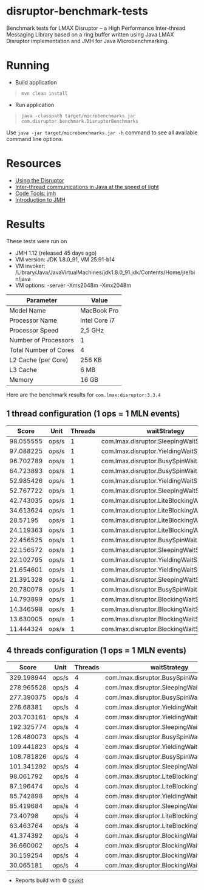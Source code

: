 # disruptor-benchmark-tests
Benchmark tests for LMAX Disruptor – a High Performance Inter-thread Messaging Library
based on a ring buffer written using Java LMAX Disruptor implementation and JMH for Java Microbenchmarking.

# Running
- Build application
> ```mvn clean install```

- Run application
> ```java -classpath target/microbenchmarks.jar com.disruptor.benchmark.DisruptorBenchmarks```

Use `java -jar target/microbenchmarks.jar -h` command to see all available command line options.

# Resources
- [Using the Disruptor](https://github.com/LMAX-Exchange/disruptor/wiki)
- [Inter-thread communications in Java at the speed of light](http://www.infoq.com/articles/High-Performance-Java-Inter-Thread-Communications)
- [Code Tools: jmh](http://openjdk.java.net/projects/code-tools/jmh/)
- [Introduction to JMH](http://java-performance.info/jmh/)

# Results
These tests were run on

- JMH 1.12 (released 45 days ago)
- VM version: JDK 1.8.0_91, VM 25.91-b14
- VM invoker: /Library/Java/JavaVirtualMachines/jdk1.8.0_91.jdk/Contents/Home/jre/bin/java
- VM options: -server -Xms2048m -Xmx2048m

| Parameter             | Value         |
|-----------------------|---------------|
| Model Name            | MacBook Pro   |
| Processor Name        | Intel Core i7 |
| Processor Speed       | 2,5 GHz       |
| Number of Processors  | 1             |
| Total Number of Cores | 4             |
| L2 Cache (per Core)   | 256 KB        |
| L3 Cache              | 6 MB          |
| Memory                | 16 GB         |

Here are the benchmark results for `com.lmax:disruptor:3.3.4`

## 1 thread configuration (1 ops = 1 MLN events)

| Score     | Unit  | Threads | waitStrategy                                | producerType | ringBufferSize |
|-----------|-------|---------|---------------------------------------------|--------------|----------------|
| 98.055555 | ops/s | 1       | com.lmax.disruptor.SleepingWaitStrategy     | SINGLE       | 2048           |
| 97.088225 | ops/s | 1       | com.lmax.disruptor.YieldingWaitStrategy     | SINGLE       | 2048           |
| 96.702789 | ops/s | 1       | com.lmax.disruptor.BusySpinWaitStrategy     | SINGLE       | 2048           |
| 64.723893 | ops/s | 1       | com.lmax.disruptor.BusySpinWaitStrategy     | SINGLE       | 1024           |
| 52.985426 | ops/s | 1       | com.lmax.disruptor.YieldingWaitStrategy     | SINGLE       | 1024           |
| 52.767722 | ops/s | 1       | com.lmax.disruptor.SleepingWaitStrategy     | SINGLE       | 1024           |
| 42.743035 | ops/s | 1       | com.lmax.disruptor.LiteBlockingWaitStrategy | SINGLE       | 2048           |
| 34.613624 | ops/s | 1       | com.lmax.disruptor.LiteBlockingWaitStrategy | SINGLE       | 1024           |
| 28.57195  | ops/s | 1       | com.lmax.disruptor.LiteBlockingWaitStrategy | MULTI        | 2048           |
| 24.119363 | ops/s | 1       | com.lmax.disruptor.LiteBlockingWaitStrategy | MULTI        | 1024           |
| 22.456525 | ops/s | 1       | com.lmax.disruptor.BusySpinWaitStrategy     | MULTI        | 2048           |
| 22.156572 | ops/s | 1       | com.lmax.disruptor.SleepingWaitStrategy     | MULTI        | 2048           |
| 22.102795 | ops/s | 1       | com.lmax.disruptor.YieldingWaitStrategy     | MULTI        | 2048           |
| 21.654601 | ops/s | 1       | com.lmax.disruptor.YieldingWaitStrategy     | MULTI        | 1024           |
| 21.391328 | ops/s | 1       | com.lmax.disruptor.SleepingWaitStrategy     | MULTI        | 1024           |
| 20.780078 | ops/s | 1       | com.lmax.disruptor.BusySpinWaitStrategy     | MULTI        | 1024           |
| 14.793899 | ops/s | 1       | com.lmax.disruptor.BlockingWaitStrategy     | SINGLE       | 1024           |
| 14.346598 | ops/s | 1       | com.lmax.disruptor.BlockingWaitStrategy     | MULTI        | 1024           |
| 13.630005 | ops/s | 1       | com.lmax.disruptor.BlockingWaitStrategy     | MULTI        | 2048           |
| 11.444324 | ops/s | 1       | com.lmax.disruptor.BlockingWaitStrategy     | SINGLE       | 2048           |

## 4 threads configuration (1 ops = 1 MLN events)

| Score      | Unit  | Threads | waitStrategy                                | producerType | ringBufferSize |
|------------|-------|---------|---------------------------------------------|--------------|----------------|
| 329.198944 | ops/s | 4       | com.lmax.disruptor.BusySpinWaitStrategy     | SINGLE       | 2048           |
| 278.965528 | ops/s | 4       | com.lmax.disruptor.SleepingWaitStrategy     | SINGLE       | 2048           |
| 277.390375 | ops/s | 4       | com.lmax.disruptor.BusySpinWaitStrategy     | SINGLE       | 1024           |
| 276.68381  | ops/s | 4       | com.lmax.disruptor.YieldingWaitStrategy     | SINGLE       | 2048           |
| 203.703161 | ops/s | 4       | com.lmax.disruptor.YieldingWaitStrategy     | SINGLE       | 1024           |
| 192.325774 | ops/s | 4       | com.lmax.disruptor.SleepingWaitStrategy     | SINGLE       | 1024           |
| 126.480073 | ops/s | 4       | com.lmax.disruptor.BusySpinWaitStrategy     | MULTI        | 2048           |
| 109.441823 | ops/s | 4       | com.lmax.disruptor.YieldingWaitStrategy     | MULTI        | 2048           |
| 108.781826 | ops/s | 4       | com.lmax.disruptor.BusySpinWaitStrategy     | MULTI        | 1024           |
| 101.341292 | ops/s | 4       | com.lmax.disruptor.SleepingWaitStrategy     | MULTI        | 2048           |
| 98.061792  | ops/s | 4       | com.lmax.disruptor.LiteBlockingWaitStrategy | SINGLE       | 1024           |
| 87.196474  | ops/s | 4       | com.lmax.disruptor.LiteBlockingWaitStrategy | SINGLE       | 2048           |
| 85.742898  | ops/s | 4       | com.lmax.disruptor.YieldingWaitStrategy     | MULTI        | 1024           |
| 85.419684  | ops/s | 4       | com.lmax.disruptor.SleepingWaitStrategy     | MULTI        | 1024           |
| 73.40798   | ops/s | 4       | com.lmax.disruptor.LiteBlockingWaitStrategy | MULTI        | 1024           |
| 63.463764  | ops/s | 4       | com.lmax.disruptor.LiteBlockingWaitStrategy | MULTI        | 2048           |
| 41.374392  | ops/s | 4       | com.lmax.disruptor.BlockingWaitStrategy     | SINGLE       | 2048           |
| 36.660002  | ops/s | 4       | com.lmax.disruptor.BlockingWaitStrategy     | SINGLE       | 1024           |
| 30.159254  | ops/s | 4       | com.lmax.disruptor.BlockingWaitStrategy     | MULTI        | 1024           |
| 30.065181  | ops/s | 4       | com.lmax.disruptor.BlockingWaitStrategy     | MULTI        | 2048           |

* Reports build with &copy; [csvkit](http://csvkit.readthedocs.io/en/0.9.1/index.html)
